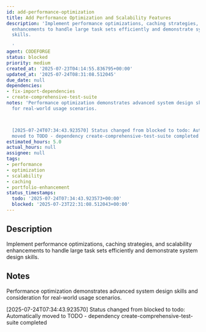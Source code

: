 ```yaml
---
id: add-performance-optimization
title: Add Performance Optimization and Scalability Features
description: 'Implement performance optimizations, caching strategies, and scalability
  enhancements to handle large task sets efficiently and demonstrate system design
  skills.

  '
agent: CODEFORGE
status: blocked
priority: medium
created_at: '2025-07-23T04:14:55.836795+00:00'
updated_at: '2025-07-24T08:31:08.512045'
due_date: null
dependencies:
- fix-import-dependencies
- create-comprehensive-test-suite
notes: 'Performance optimization demonstrates advanced system design skills and consideration
  for real-world usage scenarios.



  [2025-07-24T07:34:43.923570] Status changed from blocked to todo: Automatically
  moved to TODO - dependency create-comprehensive-test-suite completed'
estimated_hours: 5.0
actual_hours: null
assignee: null
tags:
- performance
- optimization
- scalability
- caching
- portfolio-enhancement
status_timestamps:
  todo: '2025-07-24T07:34:43.923573+00:00'
  blocked: '2025-07-23T22:31:08.512043+00:00'
---
```


## Description

Implement performance optimizations, caching strategies, and scalability enhancements to handle large task sets efficiently and demonstrate system design skills.


## Notes

Performance optimization demonstrates advanced system design skills and consideration for real-world usage scenarios.


[2025-07-24T07:34:43.923570] Status changed from blocked to todo: Automatically moved to TODO - dependency create-comprehensive-test-suite completed

